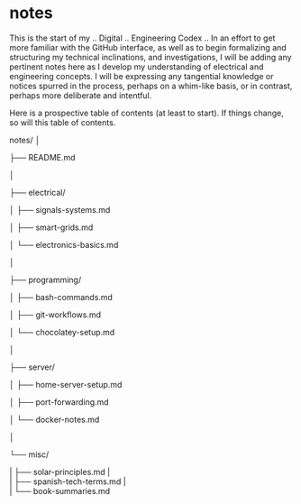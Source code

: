 # notes
This is the start of my .. Digital .. Engineering Codex ..
In an effort to get more familiar with the GitHub interface, 
as well as to begin formalizing and structuring my technical inclinations, and investigations,
I will be adding any pertinent notes here 
as I develop my understanding of electrical and engineering concepts.
I will be expressing any tangential knowledge or notices spurred in the process,
perhaps on a whim-like basis, or in contrast, perhaps more deliberate and intentful. 

Here is a prospective table of contents (at least to start). 
If things change, so will this table of contents.

notes/
│

├── README.md

│

├── electrical/

│   ├── signals-systems.md

│   ├── smart-grids.md

│   └── electronics-basics.md

│

├── programming/

│   ├── bash-commands.md

│   ├── git-workflows.md

│   └── chocolatey-setup.md

│

├── server/

│   ├── home-server-setup.md

│   ├── port-forwarding.md

│   └── docker-notes.md

│

└── misc/

|    ├── solar-principles.md
|   
|    ├── spanish-tech-terms.md
|    
|    └── book-summaries.md



